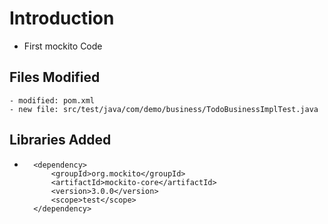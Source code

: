 # Introduction
- First mockito Code

## Files Modified
	- modified: pom.xml
	- new file: src/test/java/com/demo/business/TodoBusinessImplTest.java

## Libraries Added
- 		<dependency>
            <groupId>org.mockito</groupId>
            <artifactId>mockito-core</artifactId>
            <version>3.0.0</version>
            <scope>test</scope>
        </dependency>		
